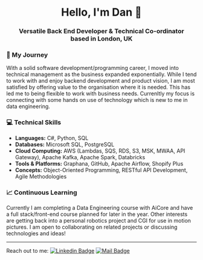 <h1 align="center">Hello, I'm Dan 👋</h1>
<h3 align="center">Versatile Back End Developer &amp; Technical Co-ordinator
<br/>based in London, UK</h3>


### 🚀 My Journey

With a solid software development/programming career, I moved into technical management as the business expanded exponentially. While I tend to work with and enjoy backend development and product vision, I am most satisfied by offering value to the organisation where it is needed. This has led me to being flexible to work with business needs. Currenltly my focus is connecting with some hands on use of technology which is new to me in data engineering. 

### 💻 Technical Skills

- **Languages:** C#, Python, SQL
- **Databases:** Microsoft SQL, PostgreSQL
- **Cloud Computing:** AWS (Lambdas, SQS, RDS, S3, MSK, MWAA, API Gateway), Apache Kafka, Apache Spark, Databricks
- **Tools & Platforms:** Graphana, GitHub, Apache Airflow, Shopify Plus
- **Concepts:** Object-Oriented Programming, RESTful API Development, Agile Methodologies

### 📈 Continuous Learning
Currently I am completing a Data Engineering course with AiCore and have a full stack/front-end course planned for later in the year.
Other interests are getting back into a personal robotics project and CGI for use in motion pictures.
I am open to collaborating on related projects or discussing technologies and ideas!

---
Reach out to me: 
[![Linkedin Badge](https://img.shields.io/badge/DanBachmann--blue?style=flat&logo=linkedin&labelColor=0e76a8&logoColor=blue&color=white)](https://www.linkedin.com/in/danbachmann/) [![Mail Badge](https://img.shields.io/badge/-tech@danbachmann.com-c0392b?style=flat&labelColor=c0392b&logo=gmail&logoColor=white)](mailto:tech@danbachmann.com)

